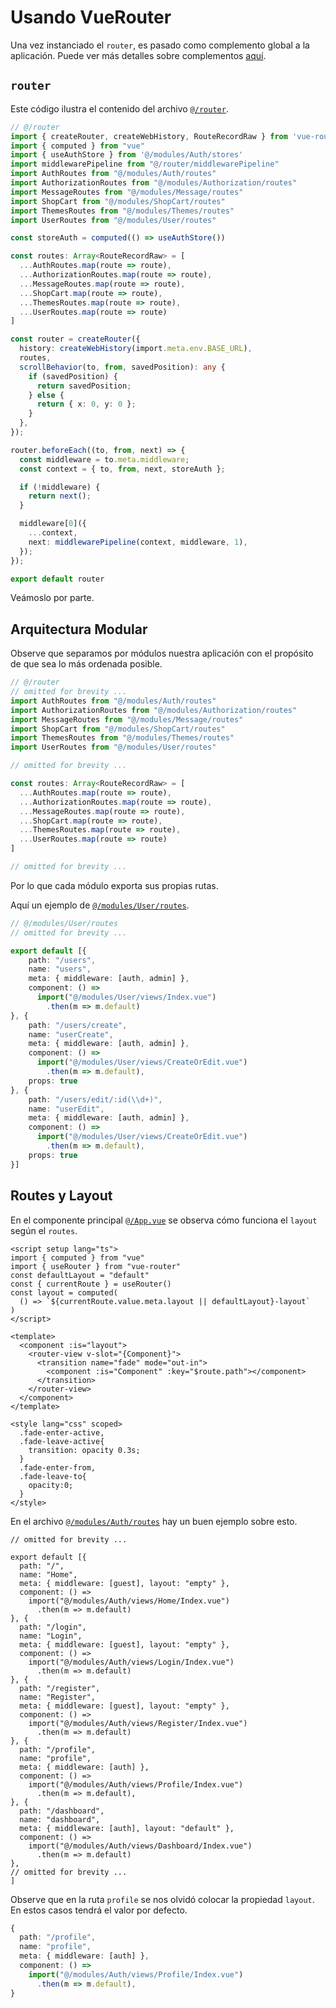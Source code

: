 # Usando VueRouter

Una vez instanciado el `router`, es pasado como complemento global a la aplicación. Puede ver más detalles sobre complementos [aquí](../vue/vue-global-plugins.html).

## `router`

Este código ilustra el contenido del archivo [`@/router`](https://github.com/CaribesTIC/vue-frontend-ts/blob/main/src/router/index.ts).

```ts
// @/router
import { createRouter, createWebHistory, RouteRecordRaw } from 'vue-router'
import { computed } from "vue"
import { useAuthStore } from '@/modules/Auth/stores'
import middlewarePipeline from "@/router/middlewarePipeline"
import AuthRoutes from "@/modules/Auth/routes"
import AuthorizationRoutes from "@/modules/Authorization/routes"
import MessageRoutes from "@/modules/Message/routes"
import ShopCart from "@/modules/ShopCart/routes"
import ThemesRoutes from "@/modules/Themes/routes"
import UserRoutes from "@/modules/User/routes"

const storeAuth = computed(() => useAuthStore())

const routes: Array<RouteRecordRaw> = [
  ...AuthRoutes.map(route => route),
  ...AuthorizationRoutes.map(route => route),
  ...MessageRoutes.map(route => route),
  ...ShopCart.map(route => route),
  ...ThemesRoutes.map(route => route),
  ...UserRoutes.map(route => route)
]

const router = createRouter({
  history: createWebHistory(import.meta.env.BASE_URL),  
  routes,
  scrollBehavior(to, from, savedPosition): any {
    if (savedPosition) {
      return savedPosition;
    } else {
      return { x: 0, y: 0 };
    }
  },
});

router.beforeEach((to, from, next) => {
  const middleware = to.meta.middleware;
  const context = { to, from, next, storeAuth };

  if (!middleware) {
    return next();
  }

  middleware[0]({
    ...context,
    next: middlewarePipeline(context, middleware, 1),
  });
});

export default router
```

Veámoslo por parte.

## Arquitectura Modular

Observe que separamos por módulos nuestra aplicación con el propósito de que sea lo más ordenada posible.

```ts
// @/router
// omitted for brevity ...
import AuthRoutes from "@/modules/Auth/routes"
import AuthorizationRoutes from "@/modules/Authorization/routes"
import MessageRoutes from "@/modules/Message/routes"
import ShopCart from "@/modules/ShopCart/routes"
import ThemesRoutes from "@/modules/Themes/routes"
import UserRoutes from "@/modules/User/routes"

// omitted for brevity ...

const routes: Array<RouteRecordRaw> = [
  ...AuthRoutes.map(route => route),
  ...AuthorizationRoutes.map(route => route),
  ...MessageRoutes.map(route => route),
  ...ShopCart.map(route => route),
  ...ThemesRoutes.map(route => route),
  ...UserRoutes.map(route => route)
]

// omitted for brevity ...
```

Por lo que cada módulo exporta sus propias rutas.

Aquí un ejemplo de [`@/modules/User/routes`](https://github.com/CaribesTIC/vue-frontend-ts/blob/main/src/modules/User/routes/index.ts).

```ts
// @/modules/User/routes
// omitted for brevity ...

export default [{
    path: "/users",
    name: "users",
    meta: { middleware: [auth, admin] },
    component: () =>
      import("@/modules/User/views/Index.vue")
        .then(m => m.default)
}, {
    path: "/users/create",
    name: "userCreate",
    meta: { middleware: [auth, admin] },
    component: () =>
      import("@/modules/User/views/CreateOrEdit.vue")
        .then(m => m.default),
    props: true
}, {
    path: "/users/edit/:id(\\d+)",
    name: "userEdit",
    meta: { middleware: [auth, admin] },
    component: () =>
      import("@/modules/User/views/CreateOrEdit.vue")
        .then(m => m.default),
    props: true
}]
```

## Routes y Layout

En el componente principal [`@/App.vue`](https://github.com/CaribesTIC/vue-frontend-ts/blob/main/src/App.vue) se observa cómo funciona el `layout` según el `routes`.

```vue{6,7,8,12,13}
<script setup lang="ts">
import { computed } from "vue"
import { useRouter } from "vue-router"
const defaultLayout = "default"
const { currentRoute } = useRouter()
const layout = computed(
  () => `${currentRoute.value.meta.layout || defaultLayout}-layout`
)
</script>

<template>
  <component :is="layout">
    <router-view v-slot="{Component}">
      <transition name="fade" mode="out-in">
        <component :is="Component" :key="$route.path"></component>
      </transition>
    </router-view>
  </component>
</template>

<style lang="css" scoped>
  .fade-enter-active,
  .fade-leave-active{
    transition: opacity 0.3s;
  }
  .fade-enter-from,
  .fade-leave-to{
    opacity:0;
  }
</style>
```

En el archivo [`@/modules/Auth/routes`](https://github.com/CaribesTIC/vue-frontend-ts/blob/main/src/modules/Auth/routes/index.ts) hay un buen ejemplo sobre esto.

```ts{6,14,21,28,36}
// omitted for brevity ...

export default [{
  path: "/",
  name: "Home",     
  meta: { middleware: [guest], layout: "empty" },      
  component: () =>
    import("@/modules/Auth/views/Home/Index.vue")
      .then(m => m.default)
}, {
  path: "/login",
  name: "Login",
  meta: { middleware: [guest], layout: "empty" },
  component: () =>
    import("@/modules/Auth/views/Login/Index.vue")
      .then(m => m.default)
}, {
  path: "/register",
  name: "Register",    
  meta: { middleware: [guest], layout: "empty" },
  component: () =>
    import("@/modules/Auth/views/Register/Index.vue")
      .then(m => m.default)
}, {
  path: "/profile",
  name: "profile",
  meta: { middleware: [auth] },
  component: () =>
    import("@/modules/Auth/views/Profile/Index.vue")
      .then(m => m.default),
}, {
  path: "/dashboard",
  name: "dashboard",
  meta: { middleware: [auth], layout: "default" },
  component: () =>
    import("@/modules/Auth/views/Dashboard/Index.vue")
      .then(m => m.default)
},
// omitted for brevity ...
]
```

Observe que en la ruta `profile` se nos olvidó colocar la propiedad `layout`. En estos casos tendrá el valor por defecto.

```ts
{
  path: "/profile",
  name: "profile",
  meta: { middleware: [auth] },
  component: () =>
    import("@/modules/Auth/views/Profile/Index.vue")
      .then(m => m.default),
}
```
